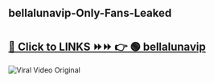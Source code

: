
 ## bellalunavip-Only-Fans-Leaked

# <h2><a href="https://clipsfans.com/bellalunavip&ref=git">🔗 Click to LINKS ⏩⏩ 👉 🟢 bellalunavip </a></h2>

<a href="https://clipsfans.com/bellalunavip&ref=git" rel="nofollow" data-target="animated-image.originalLink"><img src="https://i.ibb.co.com/xMMVF88/686577567.gif" alt="Viral Video Original" style="max-width: 100%; display: inline-block;" data-target="animated-image.originalImage"></a>
